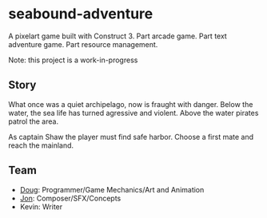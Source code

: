 # seabound-adventure
A pixelart game built with Construct 3. Part arcade game. Part text adventure game. Part resource management. 

Note: this project is a work-in-progress

## Story
What once was a quiet archipelago, now is fraught with danger. Below the water, the sea life has turned agressive and violent. Above the water pirates patrol the area.

As captain Shaw the player must find safe harbor. Choose a first mate and reach the mainland. 

## Team
- [Doug](https://github.com/daleinen7): Programmer/Game Mechanics/Art and Animation
- [Jon](https://lowswans.bandcamp.com/): Composer/SFX/Concepts
- Kevin: Writer
